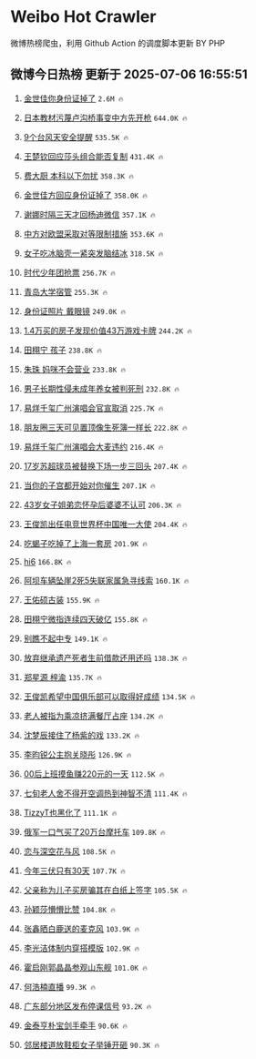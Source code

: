 # Weibo Hot Crawler 



微博热榜爬虫，利用 Github Action 的调度脚本更新 BY PHP 


## 微博今日热榜 更新于 2025-07-06 16:55:51 
1. [金世佳你身份证掉了](https://s.weibo.com/weibo?q=%23%E9%87%91%E4%B8%96%E4%BD%B3%E4%BD%A0%E8%BA%AB%E4%BB%BD%E8%AF%81%E6%8E%89%E4%BA%86%23&t=31&band_rank=1&Refer=top) `2.6M 🔥` 

1. [日本教材污蔑卢沟桥事变中方先开枪](https://s.weibo.com/weibo?q=%23%E6%97%A5%E6%9C%AC%E6%95%99%E6%9D%90%E6%B1%A1%E8%94%91%E5%8D%A2%E6%B2%9F%E6%A1%A5%E4%BA%8B%E5%8F%98%E4%B8%AD%E6%96%B9%E5%85%88%E5%BC%80%E6%9E%AA%23&t=31&band_rank=2&Refer=top) `644.0K 🔥` 

1. [9个台风天安全提醒](https://s.weibo.com/weibo?q=%239%E4%B8%AA%E5%8F%B0%E9%A3%8E%E5%A4%A9%E5%AE%89%E5%85%A8%E6%8F%90%E9%86%92%23&t=31&band_rank=3&Refer=top) `535.5K 🔥` 

1. [王楚钦回应莎头组合能否复制](https://s.weibo.com/weibo?q=%23%E7%8E%8B%E6%A5%9A%E9%92%A6%E5%9B%9E%E5%BA%94%E8%8E%8E%E5%A4%B4%E7%BB%84%E5%90%88%E8%83%BD%E5%90%A6%E5%A4%8D%E5%88%B6%23&t=31&band_rank=4&Refer=top) `431.4K 🔥` 

1. [费大厨 本科以下勿扰](https://s.weibo.com/weibo?q=%E8%B4%B9%E5%A4%A7%E5%8E%A8%20%E6%9C%AC%E7%A7%91%E4%BB%A5%E4%B8%8B%E5%8B%BF%E6%89%B0&t=31&band_rank=5&Refer=top) `358.3K 🔥` 

1. [金世佳方回应身份证掉了](https://s.weibo.com/weibo?q=%23%E9%87%91%E4%B8%96%E4%BD%B3%E6%96%B9%E5%9B%9E%E5%BA%94%E8%BA%AB%E4%BB%BD%E8%AF%81%E6%8E%89%E4%BA%86%23&t=31&band_rank=6&Refer=top) `358.0K 🔥` 

1. [谢娜时隔三天才回杨迪微信](https://s.weibo.com/weibo?q=%E8%B0%A2%E5%A8%9C%E6%97%B6%E9%9A%94%E4%B8%89%E5%A4%A9%E6%89%8D%E5%9B%9E%E6%9D%A8%E8%BF%AA%E5%BE%AE%E4%BF%A1&t=31&band_rank=7&Refer=top) `357.1K 🔥` 

1. [中方对欧盟采取对等限制措施](https://s.weibo.com/weibo?q=%23%E4%B8%AD%E6%96%B9%E5%AF%B9%E6%AC%A7%E7%9B%9F%E9%87%87%E5%8F%96%E5%AF%B9%E7%AD%89%E9%99%90%E5%88%B6%E6%8E%AA%E6%96%BD%23&t=31&band_rank=8&Refer=top) `353.6K 🔥` 

1. [女子吃冰脑壳一紧突发脑结冰](https://s.weibo.com/weibo?q=%23%E5%A5%B3%E5%AD%90%E5%90%83%E5%86%B0%E8%84%91%E5%A3%B3%E4%B8%80%E7%B4%A7%E7%AA%81%E5%8F%91%E8%84%91%E7%BB%93%E5%86%B0%23&t=31&band_rank=9&Refer=top) `318.5K 🔥` 

1. [时代少年团抢票](https://s.weibo.com/weibo?q=%E6%97%B6%E4%BB%A3%E5%B0%91%E5%B9%B4%E5%9B%A2%E6%8A%A2%E7%A5%A8&t=31&band_rank=10&Refer=top) `256.7K 🔥` 

1. [青岛大学宿管](https://s.weibo.com/weibo?q=%23%E9%9D%92%E5%B2%9B%E5%A4%A7%E5%AD%A6%E5%AE%BF%E7%AE%A1%23&t=31&band_rank=11&Refer=top) `255.3K 🔥` 

1. [身份证照片 戴眼镜](https://s.weibo.com/weibo?q=%E8%BA%AB%E4%BB%BD%E8%AF%81%E7%85%A7%E7%89%87%20%E6%88%B4%E7%9C%BC%E9%95%9C&t=31&band_rank=12&Refer=top) `249.0K 🔥` 

1. [1.4万买的房子发现价值43万游戏卡牌](https://s.weibo.com/weibo?q=%231.4%E4%B8%87%E4%B9%B0%E7%9A%84%E6%88%BF%E5%AD%90%E5%8F%91%E7%8E%B0%E4%BB%B7%E5%80%BC43%E4%B8%87%E6%B8%B8%E6%88%8F%E5%8D%A1%E7%89%8C%23&t=31&band_rank=13&Refer=top) `244.2K 🔥` 

1. [田栩宁 孩子](https://s.weibo.com/weibo?q=%E7%94%B0%E6%A0%A9%E5%AE%81%20%E5%AD%A9%E5%AD%90&t=31&band_rank=14&Refer=top) `238.8K 🔥` 

1. [朱珠 妈咪不会营业](https://s.weibo.com/weibo?q=%E6%9C%B1%E7%8F%A0%20%E5%A6%88%E5%92%AA%E4%B8%8D%E4%BC%9A%E8%90%A5%E4%B8%9A&t=31&band_rank=15&Refer=top) `233.8K 🔥` 

1. [男子长期性侵未成年养女被判死刑](https://s.weibo.com/weibo?q=%23%E7%94%B7%E5%AD%90%E9%95%BF%E6%9C%9F%E6%80%A7%E4%BE%B5%E6%9C%AA%E6%88%90%E5%B9%B4%E5%85%BB%E5%A5%B3%E8%A2%AB%E5%88%A4%E6%AD%BB%E5%88%91%23&t=31&band_rank=16&Refer=top) `232.8K 🔥` 

1. [易烊千玺广州演唱会官宣取消](https://s.weibo.com/weibo?q=%23%E6%98%93%E7%83%8A%E5%8D%83%E7%8E%BA%E5%B9%BF%E5%B7%9E%E6%BC%94%E5%94%B1%E4%BC%9A%E5%AE%98%E5%AE%A3%E5%8F%96%E6%B6%88%23&t=31&band_rank=17&Refer=top) `225.7K 🔥` 

1. [朋友圈三天可见置顶像生死簿一样长](https://s.weibo.com/weibo?q=%E6%9C%8B%E5%8F%8B%E5%9C%88%E4%B8%89%E5%A4%A9%E5%8F%AF%E8%A7%81%E7%BD%AE%E9%A1%B6%E5%83%8F%E7%94%9F%E6%AD%BB%E7%B0%BF%E4%B8%80%E6%A0%B7%E9%95%BF&t=31&band_rank=18&Refer=top) `222.8K 🔥` 

1. [易烊千玺广州演唱会大麦违约](https://s.weibo.com/weibo?q=%23%E6%98%93%E7%83%8A%E5%8D%83%E7%8E%BA%E5%B9%BF%E5%B7%9E%E6%BC%94%E5%94%B1%E4%BC%9A%E5%A4%A7%E9%BA%A6%E8%BF%9D%E7%BA%A6%23&t=31&band_rank=19&Refer=top) `216.4K 🔥` 

1. [17岁苏超球员被替换下场一步三回头](https://s.weibo.com/weibo?q=%2317%E5%B2%81%E8%8B%8F%E8%B6%85%E7%90%83%E5%91%98%E8%A2%AB%E6%9B%BF%E6%8D%A2%E4%B8%8B%E5%9C%BA%E4%B8%80%E6%AD%A5%E4%B8%89%E5%9B%9E%E5%A4%B4%23&t=31&band_rank=20&Refer=top) `207.4K 🔥` 

1. [当你的子宫都开始对你催生](https://s.weibo.com/weibo?q=%E5%BD%93%E4%BD%A0%E7%9A%84%E5%AD%90%E5%AE%AB%E9%83%BD%E5%BC%80%E5%A7%8B%E5%AF%B9%E4%BD%A0%E5%82%AC%E7%94%9F&t=31&band_rank=21&Refer=top) `207.1K 🔥` 

1. [43岁女子姐弟恋怀孕后婆婆不认可](https://s.weibo.com/weibo?q=%2343%E5%B2%81%E5%A5%B3%E5%AD%90%E5%A7%90%E5%BC%9F%E6%81%8B%E6%80%80%E5%AD%95%E5%90%8E%E5%A9%86%E5%A9%86%E4%B8%8D%E8%AE%A4%E5%8F%AF%23&t=31&band_rank=22&Refer=top) `206.3K 🔥` 

1. [王俊凯出任电竞世界杯中国唯一大使](https://s.weibo.com/weibo?q=%23%E7%8E%8B%E4%BF%8A%E5%87%AF%E5%87%BA%E4%BB%BB%E7%94%B5%E7%AB%9E%E4%B8%96%E7%95%8C%E6%9D%AF%E4%B8%AD%E5%9B%BD%E5%94%AF%E4%B8%80%E5%A4%A7%E4%BD%BF%23&t=31&band_rank=23&Refer=top) `204.4K 🔥` 

1. [吃蝎子吃掉了上海一套房](https://s.weibo.com/weibo?q=%E5%90%83%E8%9D%8E%E5%AD%90%E5%90%83%E6%8E%89%E4%BA%86%E4%B8%8A%E6%B5%B7%E4%B8%80%E5%A5%97%E6%88%BF&t=31&band_rank=24&Refer=top) `201.9K 🔥` 

1. [hi6](https://s.weibo.com/weibo?q=hi6&t=31&band_rank=25&Refer=top) `166.8K 🔥` 

1. [阿坝车辆坠崖2死5失联家属急寻线索](https://s.weibo.com/weibo?q=%23%E9%98%BF%E5%9D%9D%E8%BD%A6%E8%BE%86%E5%9D%A0%E5%B4%962%E6%AD%BB5%E5%A4%B1%E8%81%94%E5%AE%B6%E5%B1%9E%E6%80%A5%E5%AF%BB%E7%BA%BF%E7%B4%A2%23&t=31&band_rank=26&Refer=top) `160.1K 🔥` 

1. [王佑硕古装](https://s.weibo.com/weibo?q=%E7%8E%8B%E4%BD%91%E7%A1%95%E5%8F%A4%E8%A3%85&t=31&band_rank=27&Refer=top) `155.9K 🔥` 

1. [田栩宁微指连续四天破亿](https://s.weibo.com/weibo?q=%23%E7%94%B0%E6%A0%A9%E5%AE%81%E5%BE%AE%E6%8C%87%E8%BF%9E%E7%BB%AD%E5%9B%9B%E5%A4%A9%E7%A0%B4%E4%BA%BF%23&t=31&band_rank=28&Refer=top) `155.8K 🔥` 

1. [别瞧不起中专](https://s.weibo.com/weibo?q=%E5%88%AB%E7%9E%A7%E4%B8%8D%E8%B5%B7%E4%B8%AD%E4%B8%93&t=31&band_rank=29&Refer=top) `149.1K 🔥` 

1. [放弃继承遗产死者生前借款还用还吗](https://s.weibo.com/weibo?q=%23%E6%94%BE%E5%BC%83%E7%BB%A7%E6%89%BF%E9%81%97%E4%BA%A7%E6%AD%BB%E8%80%85%E7%94%9F%E5%89%8D%E5%80%9F%E6%AC%BE%E8%BF%98%E7%94%A8%E8%BF%98%E5%90%97%23&t=31&band_rank=30&Refer=top) `138.3K 🔥` 

1. [郑星源 梓渝](https://s.weibo.com/weibo?q=%E9%83%91%E6%98%9F%E6%BA%90%20%E6%A2%93%E6%B8%9D&t=31&band_rank=31&Refer=top) `135.7K 🔥` 

1. [王俊凯希望中国俱乐部可以取得好成绩](https://s.weibo.com/weibo?q=%23%E7%8E%8B%E4%BF%8A%E5%87%AF%E5%B8%8C%E6%9C%9B%E4%B8%AD%E5%9B%BD%E4%BF%B1%E4%B9%90%E9%83%A8%E5%8F%AF%E4%BB%A5%E5%8F%96%E5%BE%97%E5%A5%BD%E6%88%90%E7%BB%A9%23&t=31&band_rank=32&Refer=top) `134.5K 🔥` 

1. [老人被指为乘凉挤满餐厅占座](https://s.weibo.com/weibo?q=%23%E8%80%81%E4%BA%BA%E8%A2%AB%E6%8C%87%E4%B8%BA%E4%B9%98%E5%87%89%E6%8C%A4%E6%BB%A1%E9%A4%90%E5%8E%85%E5%8D%A0%E5%BA%A7%23&t=31&band_rank=33&Refer=top) `134.2K 🔥` 

1. [沈梦辰接住了杨紫的戏](https://s.weibo.com/weibo?q=%E6%B2%88%E6%A2%A6%E8%BE%B0%E6%8E%A5%E4%BD%8F%E4%BA%86%E6%9D%A8%E7%B4%AB%E7%9A%84%E6%88%8F&t=31&band_rank=34&Refer=top) `133.2K 🔥` 

1. [李昀锐公主抱关晓彤](https://s.weibo.com/weibo?q=%23%E6%9D%8E%E6%98%80%E9%94%90%E5%85%AC%E4%B8%BB%E6%8A%B1%E5%85%B3%E6%99%93%E5%BD%A4%23&t=31&band_rank=35&Refer=top) `126.9K 🔥` 

1. [00后上班摸鱼赚220元的一天](https://s.weibo.com/weibo?q=00%E5%90%8E%E4%B8%8A%E7%8F%AD%E6%91%B8%E9%B1%BC%E8%B5%9A220%E5%85%83%E7%9A%84%E4%B8%80%E5%A4%A9&t=31&band_rank=36&Refer=top) `112.5K 🔥` 

1. [七旬老人舍不得开空调热到神智不清](https://s.weibo.com/weibo?q=%23%E4%B8%83%E6%97%AC%E8%80%81%E4%BA%BA%E8%88%8D%E4%B8%8D%E5%BE%97%E5%BC%80%E7%A9%BA%E8%B0%83%E7%83%AD%E5%88%B0%E7%A5%9E%E6%99%BA%E4%B8%8D%E6%B8%85%23&t=31&band_rank=37&Refer=top) `111.4K 🔥` 

1. [TizzyT也黑化了](https://s.weibo.com/weibo?q=TizzyT%E4%B9%9F%E9%BB%91%E5%8C%96%E4%BA%86&t=31&band_rank=38&Refer=top) `111.1K 🔥` 

1. [俄军一口气买了20万台摩托车](https://s.weibo.com/weibo?q=%E4%BF%84%E5%86%9B%E4%B8%80%E5%8F%A3%E6%B0%94%E4%B9%B0%E4%BA%8620%E4%B8%87%E5%8F%B0%E6%91%A9%E6%89%98%E8%BD%A6&t=31&band_rank=39&Refer=top) `109.8K 🔥` 

1. [恋与深空花与风](https://s.weibo.com/weibo?q=%E6%81%8B%E4%B8%8E%E6%B7%B1%E7%A9%BA%E8%8A%B1%E4%B8%8E%E9%A3%8E&t=31&band_rank=40&Refer=top) `108.5K 🔥` 

1. [今年三伏只有30天](https://s.weibo.com/weibo?q=%23%E4%BB%8A%E5%B9%B4%E4%B8%89%E4%BC%8F%E5%8F%AA%E6%9C%8930%E5%A4%A9%23&t=31&band_rank=41&Refer=top) `107.7K 🔥` 

1. [父亲称为儿子买房骗其在白纸上签字](https://s.weibo.com/weibo?q=%23%E7%88%B6%E4%BA%B2%E7%A7%B0%E4%B8%BA%E5%84%BF%E5%AD%90%E4%B9%B0%E6%88%BF%E9%AA%97%E5%85%B6%E5%9C%A8%E7%99%BD%E7%BA%B8%E4%B8%8A%E7%AD%BE%E5%AD%97%23&t=31&band_rank=42&Refer=top) `105.5K 🔥` 

1. [孙颖莎懵懵比赞](https://s.weibo.com/weibo?q=%E5%AD%99%E9%A2%96%E8%8E%8E%E6%87%B5%E6%87%B5%E6%AF%94%E8%B5%9E&t=31&band_rank=43&Refer=top) `104.8K 🔥` 

1. [张鑫晒白鹿送的麦克风](https://s.weibo.com/weibo?q=%E5%BC%A0%E9%91%AB%E6%99%92%E7%99%BD%E9%B9%BF%E9%80%81%E7%9A%84%E9%BA%A6%E5%85%8B%E9%A3%8E&t=31&band_rank=44&Refer=top) `103.9K 🔥` 

1. [李光洁体制内穿搭模版](https://s.weibo.com/weibo?q=%E6%9D%8E%E5%85%89%E6%B4%81%E4%BD%93%E5%88%B6%E5%86%85%E7%A9%BF%E6%90%AD%E6%A8%A1%E7%89%88&t=31&band_rank=45&Refer=top) `102.9K 🔥` 

1. [霍启刚郭晶晶参观山东舰](https://s.weibo.com/weibo?q=%23%E9%9C%8D%E5%90%AF%E5%88%9A%E9%83%AD%E6%99%B6%E6%99%B6%E5%8F%82%E8%A7%82%E5%B1%B1%E4%B8%9C%E8%88%B0%23&t=31&band_rank=46&Refer=top) `101.0K 🔥` 

1. [何浩楠直播](https://s.weibo.com/weibo?q=%E4%BD%95%E6%B5%A9%E6%A5%A0%E7%9B%B4%E6%92%AD&t=31&band_rank=47&Refer=top) `99.3K 🔥` 

1. [广东部分地区发布停课信号](https://s.weibo.com/weibo?q=%23%E5%B9%BF%E4%B8%9C%E9%83%A8%E5%88%86%E5%9C%B0%E5%8C%BA%E5%8F%91%E5%B8%83%E5%81%9C%E8%AF%BE%E4%BF%A1%E5%8F%B7%23&t=31&band_rank=48&Refer=top) `93.2K 🔥` 

1. [金泰亨朴宝剑手牵手](https://s.weibo.com/weibo?q=%23%E9%87%91%E6%B3%B0%E4%BA%A8%E6%9C%B4%E5%AE%9D%E5%89%91%E6%89%8B%E7%89%B5%E6%89%8B%23&t=31&band_rank=49&Refer=top) `90.6K 🔥` 

1. [邻居楼道放鞋柜女子举锤开砸](https://s.weibo.com/weibo?q=%E9%82%BB%E5%B1%85%E6%A5%BC%E9%81%93%E6%94%BE%E9%9E%8B%E6%9F%9C%E5%A5%B3%E5%AD%90%E4%B8%BE%E9%94%A4%E5%BC%80%E7%A0%B8&t=31&band_rank=50&Refer=top) `90.3K 🔥` 

